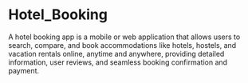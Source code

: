 # Hotel_Booking
A hotel booking app is a mobile or web application that allows users to search, compare, and book accommodations like hotels, hostels, and vacation rentals online, anytime and anywhere, providing detailed information, user reviews, and seamless booking confirmation and payment. 
